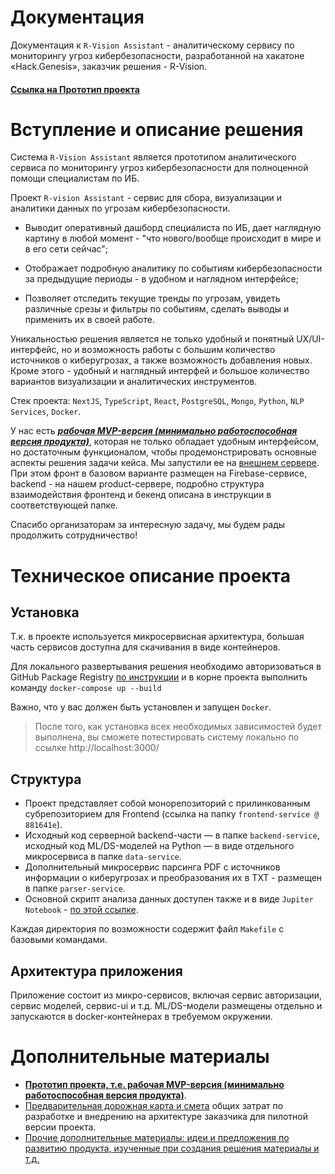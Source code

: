 # Документация
Документация к `R-Vision Assistant` - аналитическому сервису по мониторингу угроз кибербезопасности, разработанной на хакатоне «Hack.Genesis», заказчик решения - R-Vision.

#### [**Ссылка на Прототип проекта**](https://rvision-stellar.web.app/)

# Вступление и описание решения

Система `R-Vision Assistant` является прототипом аналитического сервиса по мониторингу угроз кибербезопасности для полноценной помощи специалистам по ИБ.

Проект `R-vision Assistant` - cервис для сбора, визуализации и аналитики данных по угрозам кибербезопасности.

- Выводит оперативный дашборд специалиста по ИБ, дает наглядную картину в любой момент - "что нового/вообще происходит в мире и в его сети сейчас";

- Отображает подробную аналитику по событиям кибербезопасности за предыдущие периоды - в удобном и наглядном интерфейсе;

- Позволяет отследить текущие тренды по угрозам, увидеть различные срезы и фильтры по событиям, сделать выводы и применить их в своей работе.

Уникальностью решения является не только удобный и понятный UX/UI-интерфейс, но и возможность работы с большим количество источников о киберугрозах, а также возможность добавления новых. Кроме этого - удобный и наглядный интерфей и большое количество вариантов визуализации и аналитических инструментов.

Стек проекта: `NextJS`, `TypeScript`, `React`, `PostgreSQL`, `Mongo`, `Python`, `NLP Services`, `Docker`.

У нас есть [***рабочая MVP-версия (минимально работоспособная версия продукта)***](https://rvision-stellar.web.app/), которая не только обладает удобным интерфейсом, но достаточным функционалом, чтобы продемонстрировать основные аспекты решения задачи кейса. Мы запустили ее на [внешнем сервере](https://rvision-stellar.web.app/).
При этом фронт в базовом варианте размещен на Firebase-сервисе, backend - на нашем product-сервере, подробно структура взаимодействия фронтенд и бекенд описана в инструкции в соответствующей папке.

Спасибо организаторам за интересную задачу, мы будем рады продолжить сотрудничество!

# Техническое описание проекта
## Установка
Т.к. в проекте используется микросервисная архитектура, большая часть сервисов доступна для скачивания в виде контейнеров.

Для локального развертывания решения необходимо авторизоваться в GitHub Package Registry [по инструкции](https://docs.github.com/en/free-pro-team@latest/packages/using-github-packages-with-your-projects-ecosystem/configuring-docker-for-use-with-github-packages#authenticating-to-github-packages) и в корне проекта выполнить команду `docker-compose up --build`

Важно, что у вас должен быть установлен и запущен `Docker`.

> После того, как установка всех необходимых зависимостей будет выполнена, вы сможете потестировать систему локально по ссылке http://localhost:3000/

## Структура
- Проект представляет собой монорепозиторий с прилинкованным субрепозиторием для Frontend (ссылка на папку `frontend-service @ 881641e`).
- Исходный код серверной backend-части — в папке `backend-service`, исходный код ML/DS-моделей на Python — в виде отдельного микросервиса в папке `data-service`.
- Дополнительный микросервис парсинга PDF с источников информации о киберугрозах и преобразования их в TXT - размещен в папке `parser-service`.
- Основной скрипт анализа данных доступен также и в виде `Jupiter Notebook` - [по этой ссылке](https://github.com/VickIvanov/RVision/blob/dataservice/data-service/r_vision_preview.ipynb).

Каждая директория по возможности содержит файл `Makefile` с базовыми командами.

## Архитектура приложения
Приложение состоит из микро-сервисов, включая сервис авторизации, сервис моделей, сервис-ui и  т.д. 
ML/DS-модели размещены отдельно и запускаются в docker-контейнерах в требуемом окружении.

# Дополнительные материалы

- [**Прототип проекта, т.е. рабочая MVP-версия (минимально работоспособная версия продукта)**](https://rvision-stellar.web.app/).
- [Предварительная дорожная карта и смета](https://docs.google.com/spreadsheets/d/1UB8UeQOZ4nmgI7dRckGbxiV1xdOJTnLcRfTKUTH4xAA/edit?usp=sharing) общих затрат по разработке и внедрению на архитектуре заказчика для пилотной версии проекта.
- [Прочие дополнительные материалы: идеи и предложения по развитию продукта, изученные при создания решения материалы и т.д.](https://drive.google.com/drive/folders/1iUpWJ6dt0x4Ce91cWjLZ-SQzpmUqsDSX?usp=sharing)

